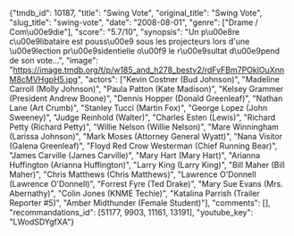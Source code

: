 {"tmdb_id": 10187, "title": "Swing Vote", "original_title": "Swing Vote", "slug_title": "swing-vote", "date": "2008-08-01", "genre": ["Drame / Com\u00e9die"], "score": "5.7/10", "synopsis": "Un p\u00e8re c\u00e9libataire est pouss\u00e9 sous les projecteurs lors d'une \u00e9lection pr\u00e9sidentielle o\u00f9 le r\u00e9sultat d\u00e9pend de son vote...", "image": "https://image.tmdb.org/t/p/w185_and_h278_bestv2/rdFvFBm7POklOuXnnM8cMVHgpH5.jpg", "actors": ["Kevin Costner (Bud Johnson)", "Madeline Carroll (Molly Johnson)", "Paula Patton (Kate Madison)", "Kelsey Grammer (President Andrew Boone)", "Dennis Hopper (Donald Greenleaf)", "Nathan Lane (Art Crumb)", "Stanley Tucci (Martin Fox)", "George Lopez (John Sweeney)", "Judge Reinhold (Walter)", "Charles Esten (Lewis)", "Richard Petty (Richard Petty)", "Willie Nelson (Willie Nelson)", "Mare Winningham (Larissa Johnson)", "Mark Moses (Attorney General Wyatt)", "Nana Visitor (Galena Greenleaf)", "Floyd Red Crow Westerman (Chief Running Bear)", "James Carville (James Carville)", "Mary Hart (Mary Hart)", "Arianna Huffington (Arianna Huffington)", "Larry King (Larry King)", "Bill Maher (Bill Maher)", "Chris Matthews (Chris Matthews)", "Lawrence O'Donnell (Lawrence O'Donnell)", "Forrest Fyre (Ted Drake)", "Mary Sue Evans (Mrs. Abernathy)", "Colin Jones (KNME Techie)", "Katalina Parrish (Trailer Reporter #5)", "Amber Midthunder (Female Student)"], "comments": [], "recommandations_id": [51177, 9903, 11161, 13191], "youtube_key": "LWodSDYgfXA"}